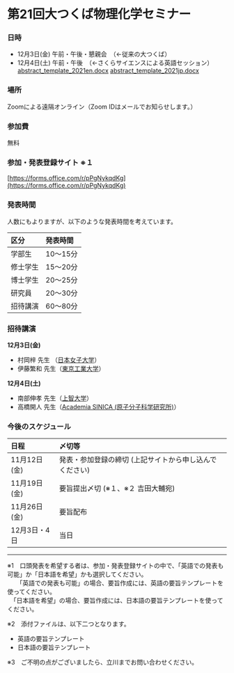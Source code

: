 # 第21回大つくば物理化学セミナー

### 日時
- 12月3日(金) 午前・午後・懇親会　（←従来の大つくば）
- 12月4日(土) 午前・午後　（←さくらサイエンスによる英語セッション）[abstract_template_2021en.docx](https://github.com/ycuqpc/daitsukuba2021/files/7520386/abstract_template_2021en.docx)
[abstract_template_2021jp.docx](https://github.com/ycuqpc/daitsukuba2021/files/7520387/abstract_template_2021jp.docx)

   
### 場所
Zoomによる遠隔オンライン（Zoom IDはメールでお知らせします。）

### 参加費
無料

### 参加・発表登録サイト ※１
[https://forms.office.com/r/pPgNykqdKg](https://forms.office.com/r/pPgNykqdKg)

### 発表時間
人数にもよりますが、以下のような発表時間を考えています。

|区分|発表時間|
|:---|:---|
|学部生|10～15分|
|修士学生|15～20分|
|博士学生|20～25分|
|研究員|20～30分|
|招待講演|60～80分|

### 招待講演

__12月3日(金)__
- 村岡梓 先生 （[日本女子大学](http://mcm-www.jwu.ac.jp/~muraoka/)）
- 伊藤繁和 先生（[東京工業大学](http://www.sito-cap.mac.titech.ac.jp/)）

__12月4日(土)__
- 南部伸孝 先生（[上智大学](http://pweb.cc.sophia.ac.jp/nanbu_lab)）
- 高橋開人 先生（[Academia SINICA (原子分子科学研究所)](https://labs.iams.sinica.edu.tw/project/kaito)）

### 今後のスケジュール

|日程|〆切等|
|:---|:---|
|11月12日(金)|発表・参加登録の締切 (上記サイトから申し込んでください)|
|11月19日(金)|要旨提出〆切 (※１、※２ 吉田大輔宛)|
|11月26日(金)|要旨配布|
|12月3日・4日|当日|

---

※1　口頭発表を希望する者は、参加・発表登録サイトの中で、「英語での発表も可能」か「日本語を希望」かも選択してください。<br>
　　「英語での発表も可能」の場合、要旨作成には、英語の要旨テンプレートを使ってください。<br>
  　「日本語を希望」の場合、要旨作成には、日本語の要旨テンプレートを使ってください。
   
※2　添付ファイルは、以下二つとなります。
  - 英語の要旨テンプレート
  - 日本語の要旨テンプレート
 
※3　ご不明の点がございましたら、立川までお問い合わせください。
